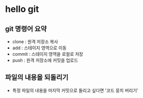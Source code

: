 # hello git

## git 명령어 요약

- clone : 원격 저장소 복사
- add : 스테이지 영역으로 이동
- commit : 스테이지 영역을 로컬로 저장
- push : 원격 저장소에 커밋을 업로드

## 파일의 내용을 되돌리기

- 특정 파일의 내용을 마지막 커밋으로 돌리고 싶다면 '코드 뭉치 버리기'